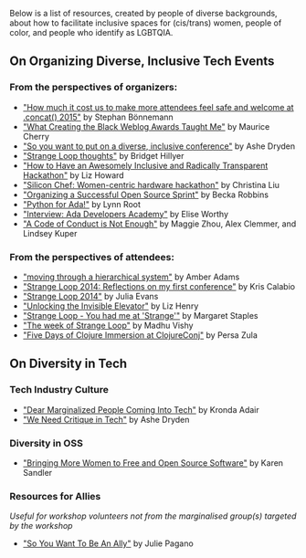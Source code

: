 Below is a list of resources, created by people of diverse backgrounds, about how to facilitate inclusive spaces for (cis/trans) women, people of color, and people who identify as LGBTQIA.

## On Organizing Diverse, Inclusive Tech Events

### From the perspectives of organizers:
- ["How much it cost us to make more attendees feel safe and welcome at .concat() 2015"](https://medium.com/@boennemann/how-much-it-cost-us-to-make-more-attendees-feel-safe-and-welcome-at-concat-2015-2bc51d4df656) by Stephan Bönnemann
- ["What Creating the Black Weblog Awards Taught Me"](https://modelviewculture.com/pieces/what-creating-the-black-weblog-awards-taught-me) by Maurice Cherry
- ["So you want to put on a diverse, inclusive conference"](http://www.ashedryden.com/blog/so-you-want-to-put-on-a-diverse-inclusive-conference) by Ashe Dryden
- ["Strange Loop thoughts"](http://bridgetconsulting.com/?p=131) by Bridget Hillyer
- ["How to Have an Awesomely Inclusive and Radically Transparent Hackathon"](http://lizthedeveloper.com/how-to-have-an-awesomely-inclusive-and-radically-transparent-hackathon) by Liz Howard
- ["Silicon Chef: Women-centric hardware hackathon"](http://aerialdomo.tumblr.com/post/63998844533/silicon-chef-women-centric-hardware-hackathon) by Christina Liu
- ["Organizing a Successful Open Source Sprint"](http://bitchincode.wordpress.com/2014/04/16/organizing-a-successful-open-source-sprint-a-tale-of-cupcakes-and-rest) by Becka Robbins
- ["Python for Ada!"](http://www.roguelynn.com/words/Support-Ada-Initiative) by Lynn Root
- ["Interview: Ada Developers Academy"](http://modelviewculture.com/pieces/interview-ada-developers-academy) by Elise Worthy
- ["A Code of Conduct is Not Enough"](https://modelviewculture.com/pieces/a-code-of-conduct-is-not-enough) by Maggie Zhou, Alex Clemmer, and Lindsey Kuper

### From the perspectives of attendees:
- ["moving through a hierarchical system"](https://web.archive.org/web/20150202220502/http://anarchival.net/Strange-Loop/) by Amber Adams
- ["Strange Loop 2014: Reflections on my first conference"](http://krisc.github.io/blog/StrangeLoop2014/) by Kris Calabio
- ["Strange Loop 2014"](http://jvns.ca/blog/2014/09/24/strange-loop-2014/) by Julia Evans
- ["Unlocking the Invisible Elevator"](https://modelviewculture.com/pieces/unlocking-the-invisible-elevator-accessibility-at-tech-conferences) by Liz Henry
- ["Strange Loop - You had me at 'Strange'"](http://deadlugosi.blogspot.com/2014/09/strange-loop-you-had-me-at-strange.html) by Margaret Staples
- ["The week of Strange Loop"](http://madhuvishy.in/posts/the-week-of-strange-loop.html) by Madhu Vishy
- ["Five Days of Clojure Immersion at ClojureConj"](http://www.codeadventurer.com/2014/11/22/five-days-of-clojure-immersion) by Persa Zula

## On Diversity in Tech

### Tech Industry Culture
- ["Dear Marginalized People Coming Into Tech"](http://modelviewculture.com/pieces/dear-marginalized-people-coming-into-tech) by Kronda Adair
- ["We Need Critique in Tech"](http://modelviewculture.com/pieces/we-need-critique-in-tech) by Ashe Dryden

### Diversity in OSS
- ["Bringing More Women to Free and Open Source Software"](https://www.youtube.com/watch?v=gDUMXEfvAME) by Karen Sandler

### Resources for Allies
*Useful for workshop volunteers not from the marginalised group(s) targeted by the workshop*
- ["So You Want To Be An Ally"](http://juliepagano.com/blog/2014/05/10/so-you-want-to-be-an-ally) by Julie Pagano
